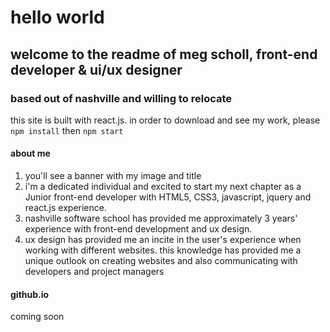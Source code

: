 # hello world
## welcome to the readme of meg scholl, front-end developer & ui/ux designer
### based out of nashville and willing to relocate

this site is built with react.js. in order to download and see my work, please `npm install` then `npm start`

#### about me
1. you'll see a banner with my image and title
1. i'm a dedicated individual and excited to start my next chapter as a Junior front-end developer with HTML5, CSS3, javascript, jquery and react.js experience.
1. nashville software school has provided me approximately 3 years' experience with front-end development and ux design.
1. ux design has provided me an incite in the user's experience when working with different websites. this knowledge has provided me a unique outlook on creating websites and also communicating with developers and project managers


#### github.io
coming soon
